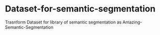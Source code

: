 # Dataset-for-semantic-segmentation
Trasnform Dataset for library of semantic segmentation as Amazing-Semantic-Segmentation

